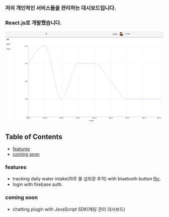 ### 저의 개인적인 서비스들을 관리하는 대시보드입니다.
### React.js로 개발했습니다.
![screenshot](screenshot.png)

## Table of Contents
- [features](#features)
- [coming soon](#coming-soon)
### features
* tracking daily water intake(하루 물 섭취량 추적) with bluetooth button [flic](https://flic.io).
* login with firebase auth.
### coming soon
* chatting plugin with JavaScript SDK(채팅 관리 대시보드)
